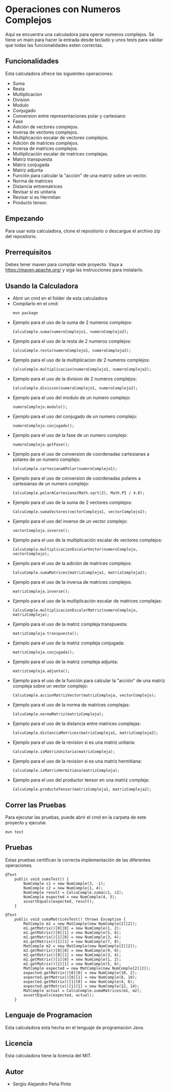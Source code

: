 # Operaciones con Numeros Complejos
Aqui se encuentra una calculadora para operar numeros complejos.
Se tiene un main para hacer la entrada desde teclado y unos tests para validar que todas las funcionalidades esten correctas.

## Funcionalidades
Esta calculadora ofrece las siguientes operaciones:
* Suma
* Resta
* Multiplicacion
* Division
* Modulo
* Conjugado
* Conversion entre representaciones polar y cartesiano
* Fase
* Adición de vectores complejos.
* Inversa de vectores complejos.
* Multiplicación escalar de vectores complejos.
* Adición de matrices complejos.
* Inversa de matrices complejos.
* Multiplicación escalar de matrices complejas.
* Matriz transpuesta
* Matriz conjugada
* Matriz adjunta
* Función para calcular la "acción" de una matriz sobre un vector.
* Norma de matrices
* Distancia entrematrices
* Revisar si es unitaria
* Revisar si es Hermitian
* Producto tensor.

## Empezando 
Para usar esta calculadora, clone el repositorio o descargue el archivo zip del repositorio.

## Prerrequisitos
Debes tener maven para compilar este proyecto. Vaya a https://maven.apache.org/ y siga las instrucciones para instalarlo.

## Usando la Calculadora
- Abrir un cmd en el folder de esta calculadora
- Compilarlo en el cmd:
  ```
  mvn package
  ```
- Ejemplo para el uso de la suma de 2 numeros complejos:
  ```
  CalcuComple.suma(numeroComplejo1, numeroComplejo2);
- Ejemplo para el uso de la resta de 2 numeros complejos:
  ```
  CalcuComple.resta(numeroComplejo1, numeroComplejo2);
- Ejemplo para el uso de la multiplicacion de 2 numeros complejos:
  ```
  CalcuComple.multiplicacion(numeroComplejo1, numeroComplejo2);
- Ejemplo para el uso de la division de 2 numeros complejos:
  ```
  CalcuComple.division(numeroComplejo1, numeroComplejo2);
- Ejemplo para el uso del modulo de un numero complejo:
  ```
  numeroComplejo.modulo();
- Ejemplo para el uso del conjugado de un numero complejo:
  ```
  numeroComplejo.conjugado();
- Ejemplo para el uso de la fase de un numero complejo:
  ```
  numeroComplejo.getFase();
- Ejemplo para el uso de conversion de coordenadas cartesianas a polares de un numero complejo:
  ```
  CalcuComple.cartesianaAPolar(numeroComplejo1);
- Ejemplo para el uso de conversion de coordenadas polares a cartesianas de un numero complejo:
  ```
  CalcuComple.polarACartesiana(Math.sqrt(2), Math.PI / 4.0);
  ```
- Ejemplo para el uso de la suma de 2 vectores complejos:
  ```
  CalcuComple.sumaVectores(vectorComplejo1, vectorComplejo2);
  ```
- Ejemplo para el uso del inverso de un vector complejo:
  ```
  vectorComplejo.inverso();
  ```
- Ejemplo para el uso de la multiplicación escalar de vectores complejos:
  ```
  CalcuComple.multiplicacionEscalarVector(numeroComplejo, vectorComplejo);
  ```
- Ejemplo para el uso de la adición de matrices complejos:
  ```
  CalcuComple.sumaMatrices(matrizCompleja1, matrizCompleja2);
  ```
- Ejemplo para el uso de la inversa de matrices complejos:
  ```
  matrizCompleja.inverse();
  ```
- Ejemplo para el uso de la multiplicación escalar de matrices complejas:
  ```
  CalcuComple.multiplicacionEscalarMatriz(numeroComplejo, matrizCompleja);
  ```
- Ejemplo para el uso de la matriz compleja transpuesta:
  ```
  matrizCompleja.transpuesta();
  ```
- Ejemplo para el uso de la matriz compleja conjugada:
  ```
  matrizCompleja.conjugada();
  ```
- Ejemplo para el uso de la matriz compleja adjunta:
  ```
  matrizCompleja.adjunta();
  ```
- Ejemplo para el uso de la función para calcular la "acción" de una matriz compleja sobre un vector complejo:
  ```
  CalcuComple.accionMatrizVector(matrizCompleja, vectorComplejo);
  ```
- Ejemplo para el uso de la norma de matrices complejas:
  ```
  CalcuComple.normaMatriz(matrizCompleja);
  ```
- Ejemplo para el uso de la distancia entre matrices complejas:
  ```
  CalcuComple.distanciaMatrices(matrizCompleja1, matrizCompleja2);
  ```
- Ejemplo para el uso de la revision si es una matriz unitaria:
  ```
  CalcuComple.isMatrizUnitaria(matrizCompleja);
  ```
- Ejemplo para el uso de la revision si es una matriz hermitiana:
  ```
  CalcuComple.isMatrizHermitiana(matrizCompleja);
  ```
- Ejemplo para el uso del productor tensor en una matriz compleja:
  ```
  CalcuComple.productoTensor(matrizCompleja1, matrizCompleja2);
  ```

## Correr las Pruebas
Para ejecutar las pruebas, puede abrir el cmd en la carpeta de este proyecto y ejecutar.
```
mvn test
```

## Pruebas
Estas pruebas certifican la correcta implementación de las diferentes operaciones.
```
@Test
	public void sumsTest() {
		NumComple c1 = new NumComple(3, -1);
		NumComple c2 = new NumComple(1, 4);
		NumComple result = CalcuComple.suma(c1, c2);
		NumComple expected = new NumComple(4, 3);
		assertEquals(expected, result);
	}
```
```
@Test
    public void sumaMatricesTest() throws Exception {
        MatComple m1 = new MatComple(new NumComple[2][2]);
        m1.getMatrix()[0][0] = new NumComple(1, 2);
        m1.getMatrix()[0][1] = new NumComple(5, 6);
        m1.getMatrix()[1][0] = new NumComple(3, 4);
        m1.getMatrix()[1][1] = new NumComple(7, 8);
        MatComple m2 = new MatComple(new NumComple[2][2]);
        m2.getMatrix()[0][0] = new NumComple(9, 0);
        m2.getMatrix()[0][1] = new NumComple(3, 4);
        m2.getMatrix()[1][0] = new NumComple(1, 2);
        m2.getMatrix()[1][1] = new NumComple(5, 6);
        MatComple expected = new MatComple(new NumComple[2][2]);
        expected.getMatrix()[0][0] = new NumComple(10, 2);
        expected.getMatrix()[0][1] = new NumComple(8, 10);
        expected.getMatrix()[1][0] = new NumComple(4, 6);
        expected.getMatrix()[1][1] = new NumComple(12, 14);
        MatComple actual = CalcuComple.sumaMatrices(m1, m2);
        assertEquals(expected, actual);
    }
```
## Lenguaje de Programacion
Esta calculadora esta hecha en el lenguaje de programacion Java.

## Licencia
Esta calculadora tiene la licencia del MIT.

## Autor
- Sergio Alejandro Peña Pinto

